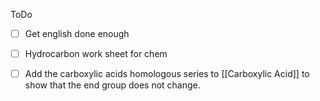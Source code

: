 ToDo
- [ ] Get english done enough
- [ ] Hydrocarbon work sheet for chem
- [ ] Add the carboxylic acids homologous series to [[Carboxylic Acid]] to show that the end group does not change.


